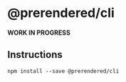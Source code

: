 # @prerendered/cli

****WORK IN PROGRESS****

## Instructions

`npm install --save @prerendered/cli`